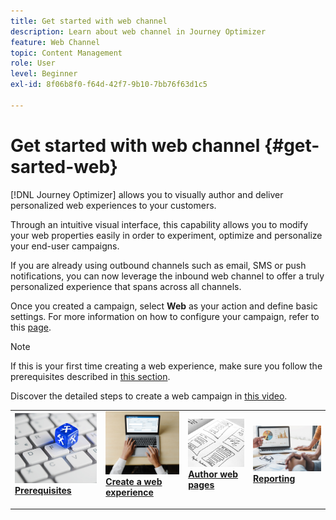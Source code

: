 ```yaml
---
title: Get started with web channel
description: Learn about web channel in Journey Optimizer
feature: Web Channel
topic: Content Management
role: User
level: Beginner
exl-id: 8f06b8f0-f64d-42f7-9b10-7bb76f63d1c5

---
```

# Get started with web channel {#get-sarted-web}

[!DNL Journey Optimizer] allows you to visually author and deliver personalized web experiences to your customers.

Through an intuitive visual interface, this capability allows you to modify your web properties easily in order to experiment, optimize and personalize your end-user campaigns.

If you are already using outbound channels such as email, SMS or push notifications, you can now leverage the inbound web channel to offer a truly personalized experience that spans across all channels.

Once you created a campaign, select **Web** as your action and define basic settings. For more information on how to configure your campaign, refer to this [page](../campaigns/create-campaign.md#configure).

>[!NOTE]
>
>If this is your first time creating a web experience, make sure you follow the prerequisites described in [this section](web-prerequisites.md).

Discover the detailed steps to create a web campaign in [this video](create-web.md#video).

<table style="table-layout:fixed"><tr style="border: 0;">
<td>
<a href="web-prerequisites.md">
<img alt="Lead" src="../assets/do-not-localize/web-prerequisites.jpg">
</a>
<div><a href="web-prerequisites.md"><strong>Prerequisites</strong>
</div>
<p>
</td>
<td>
<a href="create-web.md">
<img alt="Infrequent" src="../assets/do-not-localize/web-create.jpg">
</a>
<div>
<a href="create-web.md"><strong>Create a web experience</strong></a>
</div>
<p></td>
<td>
<a href="edit-web-content.md">
<img alt="Validation" src="../assets/do-not-localize/web-design.jpg">
</a>
<div>
<a href="edit-web-content.md"><strong>Author web pages</strong></a>
</div>
<p>
</td>
<td>
<a href="../reports/campaign-global-report.md#web-tab.md">
<img alt="Validation" src="../assets/do-not-localize/web-reporting.jpg">
</a>
<div>
<a href="../reports/campaign-global-report.md#web-tab"><strong>Reporting</strong></a>
</div>
<p>
</td>
</tr></table>


